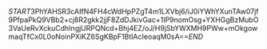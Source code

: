 $START$3PhYAHSR3cAIfN4FH4cWdHpPZgT4m1LXVbj6/iJ0iYWhYXunTAw07jf9PfpaPkQ9VBb2+cj8R2gkk2jjF8ZdDJkivGac+1IP9nomOsg+YXHGgBzMubO3VaUeRvXckuCdhIngjURPQNcd+Bhj4EZ/oJ/H9jSbYWXMH9PWw+mOkgowmaqTfCx0L0oNoinPXiKZ6SgKBpF1BtIAcIeoaqM0sA==$END$